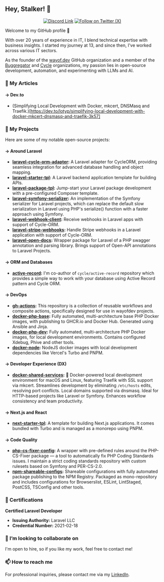 ## Hey, Stalker! 👀

<p align="center">
<a href="https://discord.gg/CE3TcCC5vr" target="_blank"><img alt="Discord Link" src="https://img.shields.io/discord/1228506758562058391?style=flat-square&logo=discord&labelColor=7289d9&logoColor=white&color=39456d"></a>
<a href="https://x.com/intent/follow?screen_name=lotyp" target="_blank"><img alt="Follow on Twitter (X)" src="https://img.shields.io/badge/-Follow-black?style=flat-square&logo=X"></a>
<br>
</p>

Welcome to my GitHub profile 👋

With over 20 years of experience in IT, I blend technical expertise with business insights.
I started my journey at 13, and since then, I've worked across various IT sectors.

As the founder of the [wayof.dev](https://github.com/wayofdev) GitHub organization and a member of the [Buggregator](https://github.com/buggregator) and [Cycle](https://github.com/cycle) organizations, my passion lies in open-source development, automation, and experimenting with LLMs and AI.

### 📄 My Articles

#### → Dev.to

- (Simplifying Local Development with Docker, mkcert, DNSMasq and Traefik.)[https://dev.to/lotyp/simplifying-local-development-with-docker-mkcert-dnsmasq-and-traefik-3k57]

### 🚀 My Projects

Here are some of my notable open-source projects:

#### → Around Laravel

- **[laravel-cycle-orm-adapter](https://github.com/wayofdev/laravel-cycle-orm-adapter):** A Laravel adapter for CycleORM, providing seamless integration for advanced database handling and object mapping.
- **[laravel-starter-tpl](https://github.com/wayofdev/laravel-starter-tpl):** A Laravel backend application template for building APIs.
- **[laravel-package-tpl](https://github.com/wayofdev/laravel-package-tpl):** Jump-start your Laravel package development with a pre-configured Composer template.
- **[laravel-symfony-serializer](https://github.com/wayofdev/laravel-symfony-serializer):** An implementation of the Symfony serializer for Laravel projects, which can replace the default slow serialization in Laravel using PHP's serialize() function with a faster approach using Symfony.
- **[laravel-webhook-client](https://github.com/wayofdev/laravel-webhook-client):** Receive webhooks in Laravel apps with support of Cycle-ORM.
- **[laravel-stripe-webhooks](https://github.com/wayofdev/laravel-stripe-webhooks):** Handle Stripe webhooks in a Laravel application with support of Cycle-ORM.
- **[laravel-open-docs](https://github.com/wayofdev/laravel-open-docs):** Wrapper package for Laravel of a PHP swagger annotation and parsing library. Brings support of Open-API annotations to Laravel Projects.

#### → ORM and Databases

- **[active-record](https://github.com/cycle/active-record):** I'm co-author of `cycle/active-record` repository which provides a simple way to work with your database using Active Record pattern and Cycle ORM.

#### → DevOps

- **[gh-actions](https://github.com/wayofdev/gh-actions):** This repository is a collection of reusable workflows and composite actions, specifically designed for use in wayofdev projects.
- **[docker-php-base](https://github.com/wayofdev/docker-php-base):** Fully automated, multi-architecture base PHP Docker images, with publishing to GHCR.io and Docker Hub. Generated using Ansible and Jinja.
- **[docker-php-dev](https://github.com/wayofdev/docker-php-dev):** Fully automated, multi-architecture PHP Docker images, for local development environments. Contains configured Xdebug, Phive and other tools.
- **[docker-node](https://github.com/wayofdev/docker-node):** NodeJS docker images with local development dependencies like Vercel's Turbo and PNPM.

#### → Developer Experience (DX)

- **[docker-shared-services](https://github.com/wayofdev/docker-shared-services):** 🐳 Docker-powered local development environment for macOS and Linux, featuring Traefik with SSL support via mkcert. Streamlines development by eliminating `/etc/hosts` edits, resolving port conflicts. Local domains supported via dnsmasq. Ideal for HTTP-based projects like Laravel or Symfony. Enhances workflow consistency and team productivity.

#### → Next.js and React

- **[next-starter-tpl](https://github.com/wayofdev/next-starter-tpl):** A template for building Next.js applications. It comes bundled with Turbo and is managed as a monorepo using PNPM.

#### → Code Quality

- **[php-cs-fixer-config](https://github.com/wayofdev/php-cs-fixer-config):** A wrapper with pre-defined rules around the PHP-CS-Fixer package — a tool to automatically fix PHP Coding Standards issues. I maintain a strict coding standards repository with custom rulesets based on Symfony and PER-CS-2.0.
- **[npm-shareable-configs](https://github.com/wayofdev/npm-shareable-configs):** Shareable configurations with fully automated package publishing to the NPM Registry. Packaged as mono-repository and includes configurations for Browserslist, ESLint, LintStaged, PostCSS, TSConfig and other tools.

### 📄 Certifications

**Certified Laravel Developer**
  - **Issuing Authority:** Laravel LLC
  - **Credential Number:** 2021-02-18

### 👯 I’m looking to collaborate on

I'm open to hire, so if you like my work, feel free to contact me!

### 📫 How to reach me

For professional inquiries, please contact me via my [LinkedIn](https://www.linkedin.com/in/wayofdev/).
